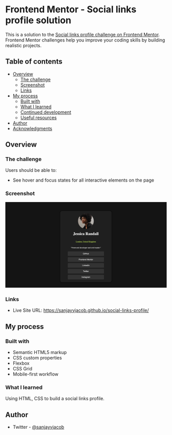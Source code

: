 # Frontend Mentor - Social links profile solution

This is a solution to the [Social links profile challenge on Frontend Mentor](https://www.frontendmentor.io/challenges/social-links-profile-UG32l9m6dQ). Frontend Mentor challenges help you improve your coding skills by building realistic projects.

## Table of contents

- [Overview](#overview)
  - [The challenge](#the-challenge)
  - [Screenshot](#screenshot)
  - [Links](#links)
- [My process](#my-process)
  - [Built with](#built-with)
  - [What I learned](#what-i-learned)
  - [Continued development](#continued-development)
  - [Useful resources](#useful-resources)
- [Author](#author)
- [Acknowledgments](#acknowledgments)

## Overview

### The challenge

Users should be able to:

- See hover and focus states for all interactive elements on the page

### Screenshot

![](./screenshot.png)

### Links

- Live Site URL: https://sanjayvjacob.github.io/social-links-profile/

## My process

### Built with

- Semantic HTML5 markup
- CSS custom properties
- Flexbox
- CSS Grid
- Mobile-first workflow

### What I learned

Using HTML, CSS to build a social links profile.

## Author

- Twitter - [@sanjayvjacob](https://www.twitter.com/sanjayvjacob)
